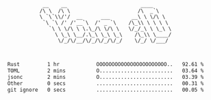 <div align="center">
<pre><code>
 __    __                        ____      
/\ \  /\ \                      /\  _`\    
\ `\`\\/'/  __      ___       __\ \ \/\ \  
 `\ `\ /' /'__`\  /' _ `\    /\_\\ \ \ \ \ 
   `\ \ \/\ \ \.\_/\ \/\ \   \/_/_\ \ \_\ \
     \ \_\ \__/.\_\ \_\ \_\    /\_\\ \____/
      \/_/\/__/\/_/\/_/\/_/    \/_/ \/___/ 
                                           

</code></pre>

<!--START_SECTION:waka-->

```txt
Rust         1 hr            OOOOOOOOOOOOOOOOOOOOOOO..   92.61 %
TOML         2 mins          O........................   03.64 %
jsonc        2 mins          O........................   03.39 %
Other        0 secs          .........................   00.31 %
git ignore   0 secs          .........................   00.05 %
```

<!--END_SECTION:waka-->
